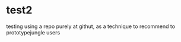 # test2
testing using a repo purely at  githut, as a technique to recommend to prototypejungle users
